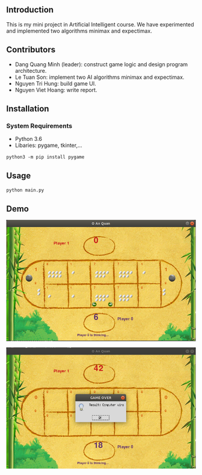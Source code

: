 ## Introduction
This is my mini project in Artificial Intelligent course. We have experimented and implemented two algorithms minimax and expectimax.


## Contributors
- Dang Quang Minh (leader): construct game logic and design program architecture.
- Le Tuan Son: implement two AI algorithms minimax and expectimax.
- Nguyen Tri Hung: build game UI.
- Nguyen Viet Hoang: write report.

## Installation
### System Requirements
- Python 3.6
- Libaries: pygame, tkinter,...

```
python3 -m pip install pygame
```

## Usage
```
python main.py
```

## Demo
![demo1](docs/demo1.png)

![demo2](docs/demo2.png)

